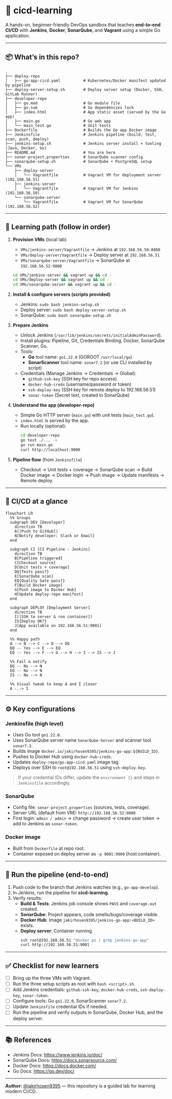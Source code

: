 # 🚀 cicd-learning

A hands-on, beginner-friendly DevOps sandbox that teaches **end-to-end CI/CD** with **Jenkins**, **Docker**, **SonarQube**, and **Vagrant** using a simple Go application.

---

## 📦 What’s in this repo?

```
.
├── deploy-repo
│   ├── go-app-cicd.yaml          # Kubernetes/Docker manifest updated by pipeline
├── deploy-server-setup.sh        # Deploy server setup (Docker, SSH, GitLab Runner)
├── developer-repo
│   ├── go.mod                    # Go module file
│   ├── go.sum                    # Go dependencies lock
│   ├── index.html                # App static asset (served by the Go app)
│   ├── main.go                   # Go web app
│   └── main_test.go              # Unit tests
├── Dockerfile                    # Builds the Go app Docker image
├── Jenkinsfile                   # Jenkins pipeline (build, test, scan, push, deploy)
├── jenkins-setup.sh              # Jenkins server install + tooling (Java, Docker, Go)
├── README.md                     # You are here
├── sonar-project.properties      # SonarQube scanner config
├── sonarqube-setup.sh            # SonarQube + PostgreSQL setup
└── VMs
    ├── deploy-server
    │   └── Vagrantfile           # Vagrant VM for deployment server (192.168.56.51)
    ├── jenkins-server
    │   └── Vagrantfile           # Vagrant VM for Jenkins (192.168.56.50)
    └── sonarqube-server
        └── Vagrantfile           # Vagrant VM for SonarQube (192.168.56.52)
```

---

## 🧭 Learning path (follow in order)

1) **Provision VMs** (local lab)
   - `VMs/jenkins-server/Vagrantfile` → Jenkins at `192.168.56.50:8080`
   - `VMs/deploy-server/Vagrantfile` → Deploy server at `192.168.56.51`
   - `VMs/sonarqube-server/Vagrantfile` → SonarQube at `192.168.56.52:9000`

   ```bash
   cd VMs/jenkins-server && vagrant up && cd -
   cd VMs/deploy-server && vagrant up && cd -
   cd VMs/sonarqube-server && vagrant up && cd -
   ```

2) **Install & configure servers (scripts provided)**
   - Jenkins: `sudo bash jenkins-setup.sh`
   - Deploy server: `sudo bash deploy-server-setup.sh`
   - SonarQube: `sudo bash sonarqube-setup.sh`

3) **Prepare Jenkins**
   - Unlock Jenkins (`/var/lib/jenkins/secrets/initialAdminPassword`).
   - Install plugins: Pipeline, Git, Credentials Binding, Docker, SonarQube Scanner, Go.
   - Tools:
     - **Go** tool name: `go1.22.0` (GOROOT `/usr/local/go`)
     - **SonarScanner** tool name: `sonar7.2` (or use CLI installed by script)
   - Credentials (Manage Jenkins → Credentials → Global):
     - `github-ssh-key` (SSH key for repo access)
     - `docker-hub-creds` (username/password or token)
     - `ssh-deploy-key` (SSH key for remote deploy to 192.168.56.51)
     - `sonar-token` (Secret text, created in SonarQube)

4) **Understand the app (developer-repo)**
   - Simple Go HTTP server (`main.go`) with unit tests (`main_test.go`).
   - `index.html` is served by the app.
   - Run locally (optional):
     ```bash
     cd developer-repo
     go test ./... -v
     go run main.go
     curl http://localhost:9000
     ```

5) **Pipeline flow** (from `Jenkinsfile`)
   - Checkout → Unit tests + coverage → SonarQube scan → Build Docker image → Docker login → Push image → Update manifests → Remote deploy.

---

## 🔄 CI/CD at a glance

```mermaid
flowchart LR
  %% Groups
  subgraph DEV [Developer]
    direction TB
    A([Push to GitHub])
    N[Notify developer: Slack or Email]
  end

  subgraph CI [CI Pipeline - Jenkins]
    direction TB
    B[Pipeline triggered]
    C[Checkout source]
    D[Unit tests + coverage]
    DQ{Tests pass?}
    E[SonarQube scan]
    EQ{Quality Gate pass?}
    F[Build Docker image]
    G[Push image to Docker Hub]
    H[Update deploy-repo manifest]
  end

  subgraph DEPLOY [Deployment Server]
    direction TB
    I([SSH to server & run container])
    IS{Deploy OK?}
    J[App available on 192.168.56.51:9001]
  end

  %% Happy path
  A --> B --> C --> D --> DQ
  DQ -- Yes --> E --> EQ
  EQ -- Yes --> F --> G --> H --> I --> IS --> J

  %% Fail & notify
  DQ -- No --> N
  EQ -- No --> N
  IS -- No --> N

  %% Visual tweak to keep A and I closer
  A -.-> I
```

---

## ⚙️ Key configurations

### Jenkinsfile (high level)
- Uses Go tool `go1.22.0`.
- Uses SonarQube server name `SonarQube-Server` and scanner tool `sonar7.2`.
- Builds image `docker.io/jakirhosen9395/jenkins-go-app:${BUILD_ID}`.
- Pushes to Docker Hub using `docker-hub-creds`.
- Updates `deploy-repo/go-app-cicd.yaml` image tag.
- Deploys over SSH to `root@192.168.56.51` using `ssh-deploy-key`.

> If your credential IDs differ, update the `environment {}` and steps in `Jenkinsfile` accordingly.

### SonarQube
- Config file: `sonar-project.properties` (sources, tests, coverage).
- Server URL (default from VM): `http://192.168.56.52:9000`
- First login: `admin / admin` → change password → create user token → add to Jenkins as `sonar-token`.

### Docker image
- Built from `Dockerfile` at repo root.
- Container exposed on deploy server as `-p 9001:9000` (host:container).

---

## 🚀 Run the pipeline (end-to-end)

1. Push code to the branch that Jenkins watches (e.g., `go-app-develop`).  
2. In Jenkins, run the pipeline for **cicd-learning**.  
3. Verify results:
   - **Build & Tests**: Jenkins job console shows `PASS` and `coverage.out` created.
   - **SonarQube**: Project appears, code smells/bugs/coverage visible.
   - **Docker Hub**: Image `jakirhosen9395/jenkins-go-app:<BUILD_ID>` exists.
   - **Deploy server**: Container running.
     ```bash
     ssh root@192.168.56.51 "docker ps | grep jenkins-go-app"
     curl http://192.168.56.51:9001
     ```

---

## ✅ Checklist for new learners

- [ ] Bring up the three VMs with Vagrant.  
- [ ] Run the three setup scripts as root with `bash <script>.sh`.  
- [ ] Add Jenkins credentials: `github-ssh-key`, `docker-hub-creds`, `ssh-deploy-key`, `sonar-token`.  
- [ ] Configure tools: Go `go1.22.0`, SonarScanner `sonar7.2`.  
- [ ] Update `Jenkinsfile` credential IDs if needed.  
- [ ] Run the pipeline and verify outputs in SonarQube, Docker Hub, and the deploy server.  

---

## 📚 References

- Jenkins Docs: https://www.jenkins.io/doc/  
- SonarQube Docs: https://docs.sonarsource.com/  
- Docker Docs: https://docs.docker.com/  
- Go Docs: https://go.dev/doc/  

---

**Author:** [@jakirhosen9395](https://github.com/jakirhosen9395) — this repository is a guided lab for learning modern CI/CD.
